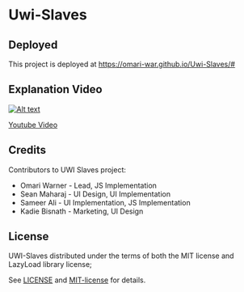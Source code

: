 # Uwi-Slaves

## Deployed 
This project is deployed at https://omari-war.github.io/Uwi-Slaves/#

## Explanation Video

[![Alt text](https://img.youtube.com/vi/G5r4vTWa1uk/0.jpg)](https://www.youtube.com/watch?v=G5r4vTWa1uk)

[Youtube Video](https://www.youtube.com/watch?v=G5r4vTWa1uk)

## Credits
Contributors to UWI Slaves project:
* Omari Warner      -	Lead, JS Implementation
* Sean Maharaj      -	UI Design, UI Implementation
* Sameer Ali    	-	UI Implementation, JS Implementation
* Kadie Bisnath 	-	Marketing, UI Design

## License
UWI-Slaves distributed under the terms of both the MIT license and LazyLoad library license;

See [LICENSE](LICENSE.md) and [MIT-license](MIT-license) for details.
